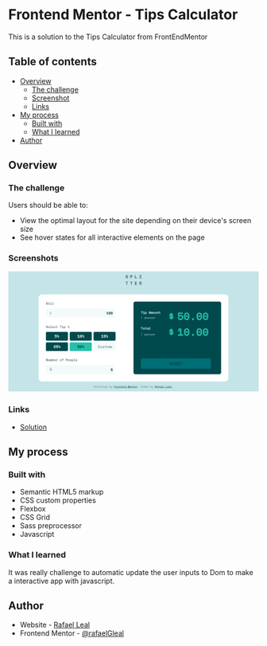 # Frontend Mentor - Tips Calculator

This is a solution to the Tips Calculator from FrontEndMentor

## Table of contents

- [Overview](#overview)
  - [The challenge](#the-challenge)
  - [Screenshot](#screenshot)
  - [Links](#links)
- [My process](#my-process)
  - [Built with](#built-with)
  - [What I learned](#what-i-learned)
- [Author](#author)


## Overview

### The challenge

Users should be able to:

- View the optimal layout for the site depending on their device's screen size
- See hover states for all interactive elements on the page

### Screenshots

![](./screenshot.png) 


### Links

- [Solution](https://github.com/RafaelGLeal/Tips-Calculator/)

## My process

### Built with

- Semantic HTML5 markup
- CSS custom properties
- Flexbox
- CSS Grid
- Sass preprocessor
- Javascript

### What I learned

It was really challenge to automatic update the user inputs to Dom to make a interactive app with javascript.


## Author

- Website - [Rafael Leal](https://github.com/RafaelGLeal)
- Frontend Mentor - [@rafaelGleal](https://www.frontendmentor.io/profile/rafaelGleal)
